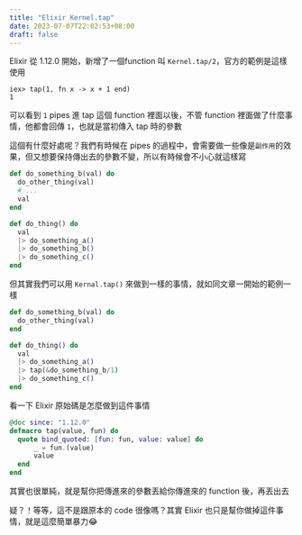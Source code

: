 ```yaml
---
title: "Elixir Kernel.tap"
date: 2023-07-07T22:02:53+08:00
draft: false
---
```

Elixir 從 1.12.0 開始，新增了一個function 叫 `Kernel.tap/2`，官方的範例是這樣使用

```
iex> tap(1, fn x -> x + 1 end)
1
```

可以看到 `1` pipes 進 tap 這個 function 裡面以後，不管 function 裡面做了什麼事情，他都會回傳 `1`，也就是當初傳入 tap 時的參數

這個有什麼好處呢？我們有時候在 pipes 的過程中，會需要做一些像是`副作用`的效果，但又想要保持傳出去的參數不變，所以有時候會不小心就這樣寫

```elixir
def do_something_b(val) do
  do_other_thing(val)
  # ...
  val
end

def do_thing() do
  val
  |> do_something_a()
  |> do_something_b()
  |> do_something_c()
end
```

但其實我們可以用 `Kernal.tap()` 來做到一樣的事情，就如同文章一開始的範例一樣

```elixir
def do_something_b(val) do
  do_other_thing(val)
end

def do_thing() do
  val
  |> do_something_a()
  |> tap(&do_something_b/1)
  |> do_something_c()
end
```

看一下 Elixir 原始碼是怎麼做到這件事情

```elixir
@doc since: "1.12.0"
defmacro tap(value, fun) do
  quote bind_quoted: [fun: fun, value: value] do
      _ = fun.(value)
      value
  end
end
```

其實也很單純，就是幫你把傳進來的參數丟給你傳進來的 function 後，再丟出去

疑？！等等，這不是跟原本的 code 很像嗎？其實 Elixir 也只是幫你做掉這件事情，就是這麼簡單暴力😂
